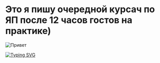 # Это я пишу очередной курсач по ЯП после 12 часов гостов на практике)
![Привет](https://i.gifer.com/758R.gif) 

[![Typing SVG](https://readme-typing-svg.herokuapp.com?color=Blue&lines=Алексей+Михайлович+примите+мою+КР)](https://git.io/typing-svg) 
